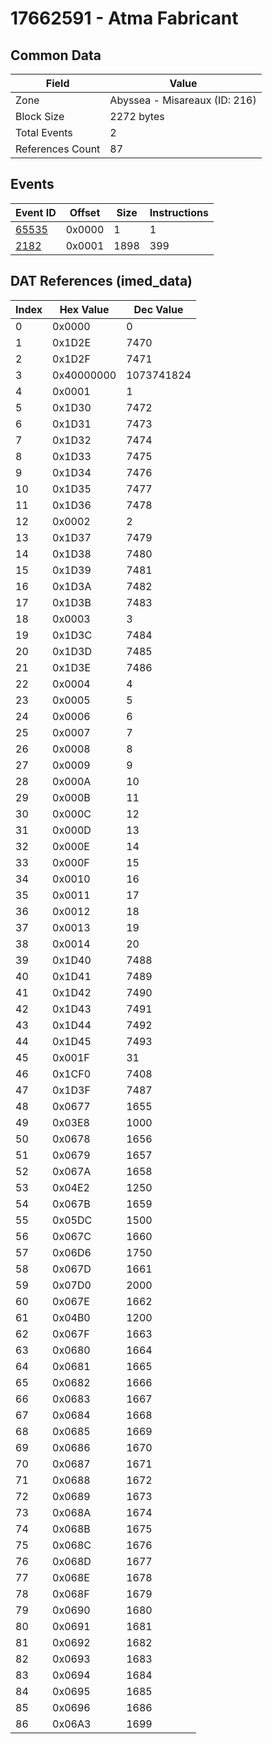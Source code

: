 # 17662591 - Atma Fabricant

## Common Data

| Field            | Value                         |
|------------------|-------------------------------|
| Zone             | Abyssea - Misareaux (ID: 216) |
| Block Size       | 2272 bytes                    |
| Total Events     | 2                             |
| References Count | 87                            |

## Events

| Event ID            | Offset   |   Size |   Instructions |
|---------------------|----------|--------|----------------|
| [65535](./65535.md) | 0x0000   |      1 |              1 |
| [2182](./2182.md)   | 0x0001   |   1898 |            399 |

## DAT References (imed_data)

|   Index | Hex Value   |   Dec Value |
|---------|-------------|-------------|
|       0 | 0x0000      |           0 |
|       1 | 0x1D2E      |        7470 |
|       2 | 0x1D2F      |        7471 |
|       3 | 0x40000000  |  1073741824 |
|       4 | 0x0001      |           1 |
|       5 | 0x1D30      |        7472 |
|       6 | 0x1D31      |        7473 |
|       7 | 0x1D32      |        7474 |
|       8 | 0x1D33      |        7475 |
|       9 | 0x1D34      |        7476 |
|      10 | 0x1D35      |        7477 |
|      11 | 0x1D36      |        7478 |
|      12 | 0x0002      |           2 |
|      13 | 0x1D37      |        7479 |
|      14 | 0x1D38      |        7480 |
|      15 | 0x1D39      |        7481 |
|      16 | 0x1D3A      |        7482 |
|      17 | 0x1D3B      |        7483 |
|      18 | 0x0003      |           3 |
|      19 | 0x1D3C      |        7484 |
|      20 | 0x1D3D      |        7485 |
|      21 | 0x1D3E      |        7486 |
|      22 | 0x0004      |           4 |
|      23 | 0x0005      |           5 |
|      24 | 0x0006      |           6 |
|      25 | 0x0007      |           7 |
|      26 | 0x0008      |           8 |
|      27 | 0x0009      |           9 |
|      28 | 0x000A      |          10 |
|      29 | 0x000B      |          11 |
|      30 | 0x000C      |          12 |
|      31 | 0x000D      |          13 |
|      32 | 0x000E      |          14 |
|      33 | 0x000F      |          15 |
|      34 | 0x0010      |          16 |
|      35 | 0x0011      |          17 |
|      36 | 0x0012      |          18 |
|      37 | 0x0013      |          19 |
|      38 | 0x0014      |          20 |
|      39 | 0x1D40      |        7488 |
|      40 | 0x1D41      |        7489 |
|      41 | 0x1D42      |        7490 |
|      42 | 0x1D43      |        7491 |
|      43 | 0x1D44      |        7492 |
|      44 | 0x1D45      |        7493 |
|      45 | 0x001F      |          31 |
|      46 | 0x1CF0      |        7408 |
|      47 | 0x1D3F      |        7487 |
|      48 | 0x0677      |        1655 |
|      49 | 0x03E8      |        1000 |
|      50 | 0x0678      |        1656 |
|      51 | 0x0679      |        1657 |
|      52 | 0x067A      |        1658 |
|      53 | 0x04E2      |        1250 |
|      54 | 0x067B      |        1659 |
|      55 | 0x05DC      |        1500 |
|      56 | 0x067C      |        1660 |
|      57 | 0x06D6      |        1750 |
|      58 | 0x067D      |        1661 |
|      59 | 0x07D0      |        2000 |
|      60 | 0x067E      |        1662 |
|      61 | 0x04B0      |        1200 |
|      62 | 0x067F      |        1663 |
|      63 | 0x0680      |        1664 |
|      64 | 0x0681      |        1665 |
|      65 | 0x0682      |        1666 |
|      66 | 0x0683      |        1667 |
|      67 | 0x0684      |        1668 |
|      68 | 0x0685      |        1669 |
|      69 | 0x0686      |        1670 |
|      70 | 0x0687      |        1671 |
|      71 | 0x0688      |        1672 |
|      72 | 0x0689      |        1673 |
|      73 | 0x068A      |        1674 |
|      74 | 0x068B      |        1675 |
|      75 | 0x068C      |        1676 |
|      76 | 0x068D      |        1677 |
|      77 | 0x068E      |        1678 |
|      78 | 0x068F      |        1679 |
|      79 | 0x0690      |        1680 |
|      80 | 0x0691      |        1681 |
|      81 | 0x0692      |        1682 |
|      82 | 0x0693      |        1683 |
|      83 | 0x0694      |        1684 |
|      84 | 0x0695      |        1685 |
|      85 | 0x0696      |        1686 |
|      86 | 0x06A3      |        1699 |
